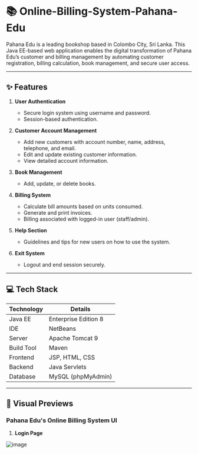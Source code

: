 # 📚 Online-Billing-System-Pahana-Edu

Pahana Edu is a leading bookshop based in Colombo City, Sri Lanka. This Java EE-based web application enables the digital transformation of Pahana Edu’s customer and billing management by automating customer registration, billing calculation, book management, and secure user access.

---

## ✨ Features

1. **User Authentication**
   - Secure login system using username and password.
   - Session-based authentication.

2. **Customer Account Management**
   - Add new customers with account number, name, address, telephone, and email.
   - Edit and update existing customer information.
   - View detailed account information.

3. **Book Management**
   - Add, update, or delete books.

4. **Billing System**
   - Calculate bill amounts based on units consumed.
   - Generate and print invoices.
   - Billing associated with logged-in user (staff/admin).

5. **Help Section**
   - Guidelines and tips for new users on how to use the system.

6. **Exit System**
   - Logout and end session securely.

---

## 💻 Tech Stack

| Technology     | Details                |
|----------------|-------------------------|
| Java EE        | Enterprise Edition 8    |
| IDE            | NetBeans                |
| Server         | Apache Tomcat 9         |
| Build Tool     | Maven                   |
| Frontend       | JSP, HTML, CSS          |
| Backend        | Java Servlets           |
| Database       | MySQL (phpMyAdmin)      |

---

## 📸 Visual Previews  
### Pahana Edu's Online Billing System UI

1. **Login Page**

![image](<img width="975" height="516" alt="image" src="https://github.com/user-attachments/assets/da4659a6-b30a-496f-8794-a4d61bc899a0" />
)







